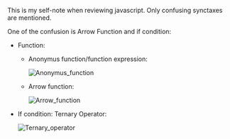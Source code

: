 This is my self-note when reviewing javascript. Only confusing synctaxes are mentioned.

One of the confusion is Arrow Function and if condition:
- Function:
  - Anonymus function/function expression:
    
    ![Anonymus_function](https://user-images.githubusercontent.com/79841341/124386071-0d277300-dd0b-11eb-9e87-e22aeed05460.png)
    
  - Arrow function:
  
    ![Arrow_function](https://user-images.githubusercontent.com/79841341/124386128-6a232900-dd0b-11eb-8661-f1cb8dd687c8.png)
    
- If condition: Ternary Operator:

  ![Ternary_operator](https://user-images.githubusercontent.com/79841341/124386157-a787b680-dd0b-11eb-8868-b18a286b51f2.png)
